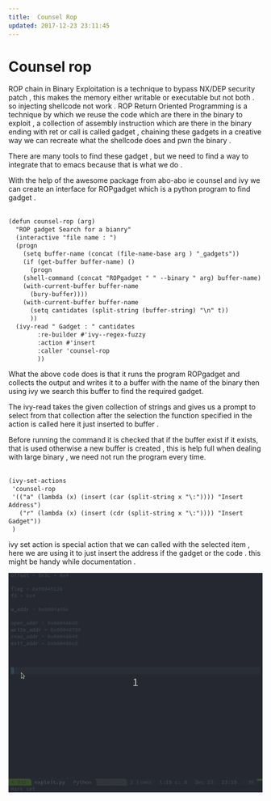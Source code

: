 ```yaml
---
title:  Counsel Rop
updated: 2017-12-23 23:11:45
---
```





# Counsel rop

ROP chain in Binary Exploitation is a technique to bypass NX/DEP
security patch , this  makes the memory either writable or executable 
but not both . so injecting shellcode not work . ROP Return Oriented
Programming is a technique by which we reuse the code which are there
in the binary to exploit , a collection of assembly instruction which 
are there in the binary ending with ret or call is called gadget , 
chaining these gadgets in a creative way we can recreate what the 
shellcode does and pwn the binary .

There are many tools to find these gadget , but we need to find a way to
integrate that to emacs because that is what we do .

With the help of the awesome package from abo-abo ie counsel and ivy we
can create an interface for ROPgadget which is a python program to find
gadget .

```emacs-lisp

(defun counsel-rop (arg)
  "ROP gadget Search for a bianry"
  (interactive "file name : ")
  (progn
    (setq buffer-name (concat (file-name-base arg ) "_gadgets"))
    (if (get-buffer buffer-name) ()
      (progn
    (shell-command (concat "ROPgadget " " --binary " arg) buffer-name)
    (with-current-buffer buffer-name 
      (bury-buffer))))
    (with-current-buffer buffer-name
      (setq cantidates (split-string (buffer-string) "\n" t))
      ))
  (ivy-read " Gadget : " cantidates
        :re-builder #'ivy--regex-fuzzy
        :action #'insert
        :caller 'counsel-rop
        ))
```

What the above code does is that it runs the program ROPgadget and
collects the output and writes it to a buffer with the name of the
binary then using ivy we search this buffer to find the required gadget.


The ivy-read takes the given collection of strings and gives us a prompt
to select from that collection after the selection the function
specified in the action is called here it just inserted to buffer .

Before running the command it is checked that if the buffer exist if it
exists, that is used otherwise a new buffer is created , this is help full
when dealing with large binary , we need not run the program every time.


```emacs-lisp

(ivy-set-actions
 'counsel-rop
 '(("a" (lambda (x) (insert (car (split-string x "\:")))) "Insert Address")
   ("r" (lambda (x) (insert (cdr (split-string x "\:")))) "Insert Gadget"))
 )
```

ivy set action is special action that we can called with the selected
item , here we are using it to just insert the address if the gadget or
the code . this might be handy while documentation .




![img](/assets/img/rop-counsel/rop.gif)

